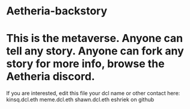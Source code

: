 # Aetheria-backstory
This is the metaverse. Anyone can tell any story. Anyone can fork any story
for more info, browse the Aetheria discord.
=======
If you are interested, edit this file your dcl name or other contact here:
kinsq.dcl.eth
meme.dcl.eth
shawn.dcl.eth
eshriek on github
